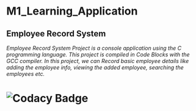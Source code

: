 # M1_Learning_Application
##                                         **Employee Record System**
_Employee Record System Project is a console application using the C programming language. This project is compiled in Code Blocks with the GCC compiler. In this project, we can Record basic employee details like adding the employee info, viewing the added employee, searching the employees etc._

# ![Codacy Badge](https://app.codacy.com/project/badge/Grade/e474d7cba8994958912bb58b9054f436)


